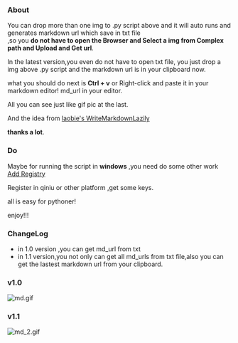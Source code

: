 




### About 

You can drop more than one img to .py script above  and it will auto runs and generates markdown url which save in txt file  
,so you **do not have to open the Browser and Select a img from Complex path and Upload and Get url**.

In the latest version,you even do not have to open txt file, you just drop a img above .py script and the markdown url is in your clipboard now. 

what you should do next is **Ctrl + v** or Right-click and paste it in your markdown editor! 
md_url in your editor. 


All you can see just like gif pic at the last.

And the idea from [laobie's WriteMarkdownLazily](https://github.com/laobie/WriteMarkdownLazily) 

**thanks a lot**. 


### Do

Maybe for running the script in **windows** ,you need do some other work [Add Registry](https://mindlesstechnology.wordpress.com/2008/03/29/make-python-scripts-droppable-in-windows/) 

Register in qiniu or other platform ,get some keys. 

all is easy  for pythoner!

enjoy!!!

### ChangeLog

* in 1.0 version ,you can get md_url from txt
* in 1.1 version,you  not only can get all md_urls from txt file,also you can get the lastest markdown url from your clipboard.

### v1.0

![md.gif](http://7xrl8j.com1.z0.glb.clouddn.com/md.gif)

###  v1.1

![md_2.gif](http://7xrl8j.com1.z0.glb.clouddn.com/md_2.gif)




